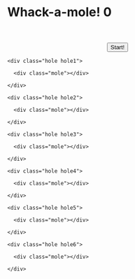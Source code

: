 <!DOCTYPE html>

<html lang="en">

<head>

  <meta charset="UTF-8">

  <title>Whack A Mole!</title>

  <link href='https://fonts.googleapis.com/css?family=Amatic+SC:400,700' rel='stylesheet' type='text/css'>

  <link rel="stylesheet" href="style.css">

</head>

<body>



  <h1>Whack-a-mole! <span class="score">0</span></h1>
  <br>
  <br>

  <center><button onClick="startGame()" class="btn">Start!</button></center>



  <div class="game">

    <div class="hole hole1">

      <div class="mole"></div>

    </div>

    <div class="hole hole2">

      <div class="mole"></div>

    </div>

    <div class="hole hole3">

      <div class="mole"></div>

    </div>

    <div class="hole hole4">

      <div class="mole"></div>

    </div>

    <div class="hole hole5">

      <div class="mole"></div>

    </div>

    <div class="hole hole6">

      <div class="mole"></div>

    </div>

  </div>



<script>

  const holes = document.querySelectorAll('.hole');

  const scoreBoard = document.querySelector('.score');

  const moles = document.querySelectorAll('.mole');

  let lastHole;

  let timeUp = false;

  let score = 0;



  function randomTime(min, max) {

    return Math.round(Math.random() * (max - min) + min);

  }



  function randomHole(holes) {

    const idx = Math.floor(Math.random() * holes.length);

    const hole = holes[idx];

    if (hole === lastHole) {

      console.log('Ah nah thats the same one bud');

      return randomHole(holes);

    }

    lastHole = hole;

    return hole;

  }



  function peep() {

    const time = randomTime(200, 1000);

    const hole = randomHole(holes);

    hole.classList.add('up');

    setTimeout(() => {

      hole.classList.remove('up');

      if (!timeUp) peep();

    }, time);

  }



  function startGame() {

    scoreBoard.textContent = 0;

    timeUp = false;

    score = 0;

    peep();

    setTimeout(() => timeUp = true, 10000)

  }



  function bonk(e) {

    if(!e.isTrusted) return; // cheater!

    score++;

    this.parentNode.classList.remove('up');

    scoreBoard.textContent = score;

  }



  moles.forEach(mole => mole.addEventListener('click', bonk));



</script>

</body>

</html>
